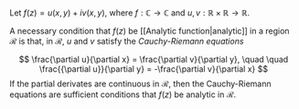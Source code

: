 Let $f(z)  = u(x, y) + iv(x,y)$, where $f: \mathbb{C}\to\mathbb{C}$ and $u, v: \mathbb{R}\times\mathbb{R}\to\mathbb{R}$.

A necessary condition that $f(z)$ be [[Analytic function|analytic]] in a region $\mathcal{R}$ is that, in $\mathcal{R}$, $u$ and $v$ satisfy the _Cauchy-Riemann equations_

$$
\frac{\partial u}{\partial x} = \frac{\partial v}{\partial y}, \quad \quad
\frac{{\partial u}}{\partial y} = -\frac{\partial v}{\partial x}
$$
If the partial derivates are continuous in $\mathcal{R}$, then the Cauchy-Riemann equations are sufficient conditions that $f(z)$ be analytic in $\mathcal{R}$.
